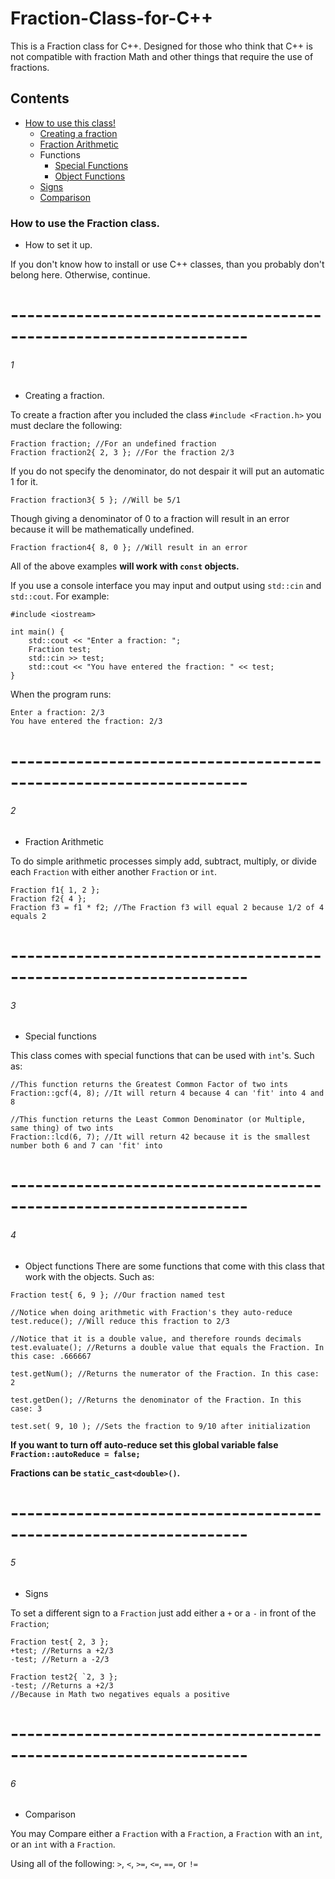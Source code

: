 # Fraction-Class-for-C++
This is a Fraction class for C++.
Designed for those who think that C++ is not compatible with fraction Math and
other things that require the use of fractions.

## Contents
- [How to use this class!](#how-to-use-the-fraction-class)
	- [Creating a fraction](#1)
	- [Fraction Arithmetic](#2)
	- Functions
		- [Special Functions](#3)
		- [Object Functions](#4)
	- [Signs](#5)
	- [Comparison](#6)


### How to use the Fraction class.
- How to set it up.

If you don't know how to install or use C++ classes, than you probably don't belong here.
Otherwise, continue.
# -------------------------------------------------------------------
###### 1
- Creating a fraction.

To create a fraction after you included the class `#include <Fraction.h>` you must declare the following:
```
Fraction fraction; //For an undefined fraction
Fraction fraction2{ 2, 3 }; //For the fraction 2/3
```
If you do not specify the denominator, do not despair it will put an automatic 1 for it.
```
Fraction fraction3{ 5 }; //Will be 5/1
```
Though giving a denominator of 0 to a fraction will result in an error because it will be mathematically undefined.
```
Fraction fraction4{ 8, 0 }; //Will result in an error
```
All of the above examples **will work with `const` objects.**

If you use a console interface you may input and output using `std::cin` and `std::cout`.
For example:
```
#include <iostream>

int main() {
	std::cout << "Enter a fraction: ";
	Fraction test;
	std::cin >> test;
	std::cout << "You have entered the fraction: " << test;
}
```
When the program runs:
```
Enter a fraction: 2/3
You have entered the fraction: 2/3
```
# -------------------------------------------------------------------
###### 2
- Fraction Arithmetic

To do simple arithmetic processes simply add, subtract, multiply, or divide each `Fraction` with either another `Fraction` or `int`.
```
Fraction f1{ 1, 2 };
Fraction f2{ 4 };
Fraction f3 = f1 * f2; //The Fraction f3 will equal 2 because 1/2 of 4 equals 2
```
# -------------------------------------------------------------------
###### 3
- Special functions

This class comes with special functions that can be used with `int`'s.
Such as:
```
//This function returns the Greatest Common Factor of two ints
Fraction::gcf(4, 8); //It will return 4 because 4 can 'fit' into 4 and 8

//This function returns the Least Common Denominator (or Multiple, same thing) of two ints
Fraction::lcd(6, 7); //It will return 42 because it is the smallest number both 6 and 7 can 'fit' into
```

# -------------------------------------------------------------------
###### 4
- Object functions
There are some functions that come with this class that work with the objects.
Such as:
```
Fraction test{ 6, 9 }; //Our fraction named test

//Notice when doing arithmetic with Fraction's they auto-reduce 
test.reduce(); //Will reduce this fraction to 2/3

//Notice that it is a double value, and therefore rounds decimals
test.evaluate(); //Returns a double value that equals the Fraction. In this case: .666667

test.getNum(); //Returns the numerator of the Fraction. In this case: 2

test.getDen(); //Returns the denominator of the Fraction. In this case: 3

test.set( 9, 10 ); //Sets the fraction to 9/10 after initialization
```
**If you want to turn off auto-reduce set this global variable false `Fraction::autoReduce = false;`**

**Fractions can be `static_cast<double>()`.**

# -------------------------------------------------------------------
###### 5
- Signs

To set a different sign to a `Fraction` just add either a `+` or a `-` in front of the `Fraction`;
```
Fraction test{ 2, 3 };
+test; //Returns a +2/3
-test; //Return a -2/3

Fraction test2{ `2, 3 };
-test; //Returns a +2/3
//Because in Math two negatives equals a positive
```

# -------------------------------------------------------------------
###### 6
- Comparison

You may Compare either a `Fraction` with a `Fraction`, a `Fraction` with an `int`, or an `int` with a `Fraction`.

Using all of the following: `>`, `<`, `>=`, `<=`, `==`, or `!=`
